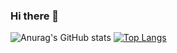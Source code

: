 ### Hi there 👋

<!--
**GODOFL/GODOFL** is a ✨ _special_ ✨ repository because its `README.md` (this file) appears on your GitHub profile.

Here are some ideas to get you started:

- 🔭 I’m currently working on ...
- 🌱 I’m currently learning ...
- 👯 I’m looking to collaborate on ...
- 🤔 I’m looking for help with ...
- 💬 Ask me about ...
- 📫 How to reach me: ...
- 😄 Pronouns: ...
- ⚡ Fun fact: ...
-->

![Anurag's GitHub stats](https://github-readme-stats.vercel.app/api?username=GODOFL&show_icons=true&theme=algolia)
[![Top Langs](https://github-readme-stats.vercel.app/api/top-langs/?username=GODOFL)](https://github.com/GODOFL/github-readme-stats)
